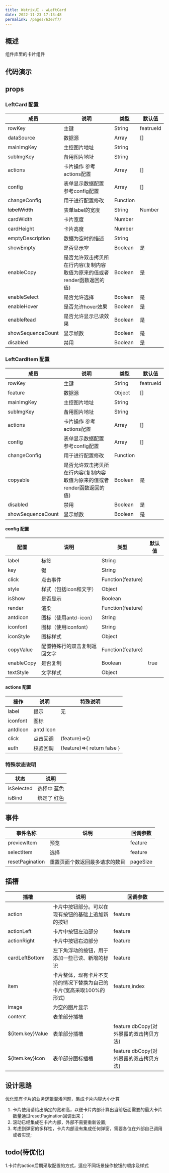 ```yaml
---
title: WatrixUI - wLeftCard
date: 2022-11-23 17:13:48
permalink: /pages/63e7f7/
---
```


## 概述

组件库里的卡片组件

## 代码演示
## props
### LeftCard 配置
| 成员               | 说明                                       | 类型       | 默认值       |
|------------------|------------------------------------------|----------|-----------|
| rowKey           | 主键                                       | String   | featrueId |
| dataSource       | 数据源                                      | Array    | []        |
| mainImgKey       | 主控图片地址                                   | String   ||
| subImgKey        | 备用图片地址                                   | String   ||
| actions           | 卡片操作       参考actions配置                   | Array    | []        |
| config           | 表单显示数据配置 参考config配置                      | Array    | []        |
| changeConfig     | 用于进行配置修改                                 | Function ||
| ~~labelWidth~~   | 表单label的宽度                               | String   | Number    |废弃|
| cardWidth        | 卡片宽度                                     | Number   ||
| cardHeight       | 卡片高度                                     | Number   ||
| emptyDescription | 数据为空时的描述                                 | String   ||
| showEmpty        | 是否显示空                                    | Boolean  | 是         |
| enableCopy         | 是否允许双击拷贝所在行内容(复制内容取值为原来的值或者render函数返回的值) | Boolean  | 是         |
| enableSelect         | 是否允许选择                                   | Boolean  | 是         |
| enableHover         | 是否允许hover效果                              | Boolean  | 是         |
| enableRead         | 是否允许显示已读效果                               | Boolean  | 是         |
| showSequenceCount         | 显示帧数                                     | Boolean  | 是         |
| disabled         | 禁用                                       | Boolean  | 是         |
### LeftCardItem 配置
| 成员                | 说明                                       | 类型       | 默认值       |
|-------------------|------------------------------------------|----------|-----------|
| rowKey            | 主键                                       | String   | featrueId |
| feature           | 数据源                                      | Object   | []        |
| mainImgKey        | 主控图片地址                                   | String   ||
| subImgKey         | 备用图片地址                                   | String   ||
| actions           | 卡片操作       参考actions配置                   | Array    | []        |
| config            | 表单显示数据配置 参考config配置                      | Array    | []        |
| changeConfig      | 用于进行配置修改                                 | Function ||
| copyable          | 是否允许双击拷贝所在行内容(复制内容取值为原来的值或者render函数返回的值) | Boolean  | 是         |
| disabled          | 禁用                                       | Boolean  | 是         |
| showSequenceCount | 显示帧数                                     | Boolean  | 是         |
#### config 配置
| 配置        | 说明                      | 类型 |默认值|
|-----------|-------------------------|--|---|
| label | 标签                  |String||
| key       | 键                       |String||
| click     | 点击事件           |Function(feature)||
| style     | 样式（包括icon和文字）           |Object||
| isShow    | 是否显示                    |Boolean||
| render    | 渲染             |Function(feature)||
| antdIcon  | 图标（使用antd-icon）         |String||
| iconfont  | 图标（使用iconfont）          |String||
| iconStyle | 图标样式                    |Object||
| copyValue | 配置特殊行的双击复制返回文字 |Function(feature)||
| enableCopy | 是否复制            |Boolean|true|
| textStyle | 文字样式                    |Object||
#### actions 配置

| 操作         | 说明        | 特殊说明 |
|------------|-----------|--|
| label      | 提示        | 无 |
| iconfont    | 图标        |  |
| antdIcon    | antd Icon |  |
| click     | 点击回调      | (feature)=>{} |
| auth       | 校验回调      | (feature)=>{ return false }  |

### 特殊状态说明

| 状态 | 说明 |
|--------|--------| 
| isSelected | 选择中 蓝色 |
| isBind | 绑定了 红色 |
## 事件

| 事件名称            | 说明              | 回调参数     | 
|-----------------|-----------------|----------|
| previewItem     | 预览              | feature  |
| selectItem    | 选择              | feature  |
| resetPagination | 重置页面个数返回最多请求的数目 | pageSize |


## 插槽

| 插槽                  | 说明                                    | 回调参数                        |
|---------------------|---------------------------------------|-----------------------------|
| action              | 卡片中按钮部分。可以在现有按钮的基础上追加新的按钮             | feature                     |
| actionLeft          | 卡片中按钮左边部分                             | feature                     |
| actionRight         | 卡片中按钮右边部分                             | feature                     |
| cardLeftBottom | 左下角浮动的按钮，用于添加一些已读、新增的标识               | feature                     |
| item                | 卡片整体，现有卡片不支持的情况下替换为自己的卡片(宽高采取100%的形式) | feature,index               |
| image               | 为空的图片显示                               |                             |
| content             | 表单部分插槽                                |                             |
| ${item.key}Value    | 表单部分插槽                                | feature dbCopy(对外暴露的双击拷贝方法) |
| ${item.key}Icon     | 表单部分图标插槽                              | feature dbCopy(对外暴露的双击拷贝方法) |

## 设计思路
优化现有卡片的业务逻辑混淆问题，集成卡片内容大小计算
1. 卡片使用请给出确定的宽和高，以便卡片内部计算出当前版面需要的最大卡片数量通过resetPagination回调出来；
2. 滚动已经集成在卡片内部，外部不需要重新设置;
3. 考虑到弹窗的多样性，卡片内部没有集成任何弹窗，需要各位在外部自己调用或者实现;
## todo(待优化)
1.卡片的action后期采取配置的方式，适应不同场景操作按钮的顺序及样式
